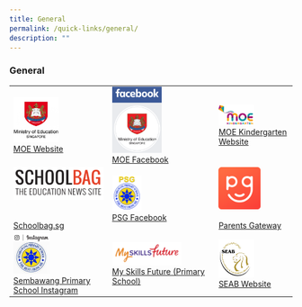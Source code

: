 ```yaml
---
title: General
permalink: /quick-links/general/
description: ""
---
```

### General
	
|  	|  	|  	|
|---	|---	|---	|
|  <a href="https://www.moe.gov.sg/"><img style="width:50%" src="/images/link14.png"> <br>[MOE Website](https://www.moe.gov.sg/)	| <a href="https://www.facebook.com/moesingapore/"><img style="width:50%" src="/images/link15.png"><br>[MOE Facebook](https://www.facebook.com/moesingapore/) 	| <a href="https://www.moe.gov.sg/microsites/moekindergarten/"><img style="width:50%" src="/images/link16.png"><br> [MOE Kindergarten Website](https://www.moe.gov.sg/microsites/moekindergarten/) 	|
| <a href="https://www.schoolbag.edu.sg/"><img style="width:99%" src="/images/link17.png"><br><br><br>[Schoolbag.sg](https://www.schoolbag.sg/) 	| <a href="https://www.facebook.com/psg.sbps?sk=wall"><img style="width:30%" src="/images/link18.png"><br>[PSG Facebook](https://www.facebook.com/psg.sbps?sk=wall) 	|<a href="https://pg.moe.edu.sg/"><img style="width:60%" src="/images/link19.png"><br><br> [Parents Gateway](https://pg.moe.edu.sg/)  	|
| <a href="https://www.instagram.com/sembawangprimaryschool/"><img style="width:40%" src="/images/link20.png">	<br> [Sembawang Primary School Instagram](https://www.instagram.com/sembawangprimaryschool/) 	| <a href="https://www.myskillsfuture.sg/content/student/en/primary.html"><img style="width:70%" src="/images/link22.png"><br>[My Skills Future (Primary School)](https://www.myskillsfuture.sg/content/student/en/primary.html) 	| <a href="http://www.seab.gov.sg/"><img style="width:50%" src="/images/link23.png"><br>[SEAB Website](http://www.seab.gov.sg/)  	|